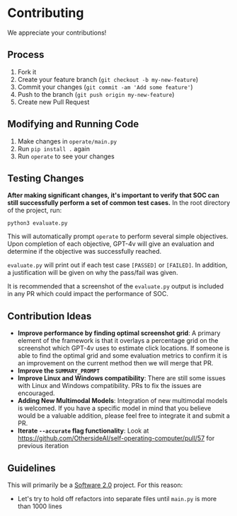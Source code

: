 # Contributing
We appreciate your contributions!

## Process
1. Fork it
2. Create your feature branch (`git checkout -b my-new-feature`)
3. Commit your changes (`git commit -am 'Add some feature'`)
4. Push to the branch (`git push origin my-new-feature`)
5. Create new Pull Request

## Modifying and Running Code
1. Make changes in `operate/main.py`
2. Run `pip install .` again
3. Run `operate` to see your changes

## Testing Changes
**After making significant changes, it's important to verify that SOC can still successfully perform a set of common test cases.**
In the root directory of the project, run:
```
python3 evaluate.py
```   
This will automatically prompt `operate` to perform several simple objectives.   
Upon completion of each objective, GPT-4v will give an evaluation and determine if the objective was successfully reached.   

`evaluate.py` will print out if each test case `[PASSED]` or `[FAILED]`. In addition, a justification will be given on why the pass/fail was given.   

It is recommended that a screenshot of the `evaluate.py` output is included in any PR which could impact the performance of SOC.

## Contribution Ideas
- **Improve performance by finding optimal screenshot grid**: A primary element of the framework is that it overlays a percentage grid on the screenshot which GPT-4v uses to estimate click locations. If someone is able to find the optimal grid and some evaluation metrics to confirm it is an improvement on the current method then we will merge that PR. 
- **Improve the `SUMMARY_PROMPT`**
- **Improve Linux and Windows compatibility**: There are still some issues with Linux and Windows compatibility. PRs to fix the issues are encouraged. 
- **Adding New Multimodal Models**: Integration of new multimodal models is welcomed. If you have a specific model in mind that you believe would be a valuable addition, please feel free to integrate it and submit a PR.
- **Iterate `--accurate` flag functionality**: Look at https://github.com/OthersideAI/self-operating-computer/pull/57 for previous iteration

## Guidelines
This will primarily be a [Software 2.0](https://karpathy.medium.com/software-2-0-a64152b37c35) project. For this reason: 

- Let's try to hold off refactors into separate files until `main.py` is more than 1000 lines

